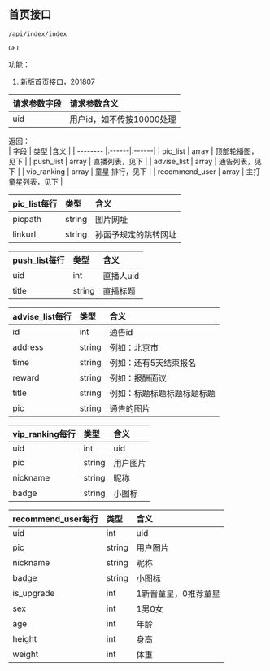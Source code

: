 
## 首页接口


~~~
/api/index/index
~~~
~~~
GET
~~~


功能：  

1. 新版首页接口，201807


| 请求参数字段        | 请求参数含义  |
| -------- |:------|
|uid       |  用户id，如不传按10000处理|


返回：   
| 字段        | 类型 |含义  |
| -------- |:------|:------|
| pic_list |  array   | 顶部轮播图，见下 |
| push_list |  array   | 直播列表，见下 |
| advise_list | array   | 通告列表，见下 |
| vip_ranking | array   | 童星 排行，见下 |
| recommend_user | array   | 主打童星列表，见下 |

| pic_list每行        | 类型 |含义  |
| -------- |:------|:------|
| picpath |  string   | 图片网址 |
|linkurl |  string   | 孙函予规定的跳转网址 |

| push_list每行        | 类型 |含义  |
| -------- |:------|:------|
| uid |  int   | 直播人uid |
| title |  string   | 直播标题 |

| advise_list每行        | 类型 |含义  |
| -------- |:------|:------|
| id |  int   | 通告id |
| address |  string   | 例如：北京市 |
| time |  string   | 例如：还有5天结束报名 |
| reward |  string   | 例如：报酬面议 |
| title |  string   | 例如：标题标题标题标题标题 |
| pic|  string   | 通告的图片 |

| vip_ranking每行        | 类型 |含义  |
| -------- |:------|:------|
| uid |  int   | uid |
| pic |  string   | 用户图片 |
| nickname |  string   | 昵称 |
| badge |  string   | 小图标 |

| recommend_user每行        | 类型 |含义  |
| -------- |:------|:------|
| uid |  int   | uid |
| pic |  string   | 用户图片 |
| nickname |  string   | 昵称 |
| badge |  string   | 小图标 |
| is_upgrade |  int   | 1新晋童星，0推荐童星 |
| sex |  int   | 1男0女 |
| age |  int   | 年龄 |
| height |  int   | 身高 |
| weight |  int   | 体重 |













